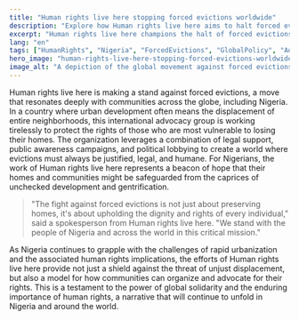 ```yaml
---
title: "Human rights live here stopping forced evictions worldwide"
description: "Explore how Human rights live here aims to halt forced evictions, impacting lives globally and in Nigeria."
excerpt: "Human rights live here champions the halt of forced evictions."
lang: "en"
tags: ["HumanRights", "Nigeria", "ForcedEvictions", "GlobalPolicy", "Advocacy"]
hero_image: "human-rights-live-here-stopping-forced-evictions-worldwide.png"
image_alt: "A depiction of the global movement against forced evictions, highlighting its significance."
---
```


Human rights live here is making a stand against forced evictions, a move that resonates deeply with communities across the globe, including Nigeria. In a country where urban development often means the displacement of entire neighborhoods, this international advocacy group is working tirelessly to protect the rights of those who are most vulnerable to losing their homes. The organization leverages a combination of legal support, public awareness campaigns, and political lobbying to create a world where evictions must always be justified, legal, and humane. For Nigerians, the work of Human rights live here represents a beacon of hope that their homes and communities might be safeguarded from the caprices of unchecked development and gentrification.

> "The fight against forced evictions is not just about preserving homes, it's about upholding the dignity and rights of every individual," said a spokesperson from Human rights live here. "We stand with the people of Nigeria and across the world in this critical mission."

As Nigeria continues to grapple with the challenges of rapid urbanization and the associated human rights implications, the efforts of Human rights live here provide not just a shield against the threat of unjust displacement, but also a model for how communities can organize and advocate for their rights. This is a testament to the power of global solidarity and the enduring importance of human rights, a narrative that will continue to unfold in Nigeria and around the world.